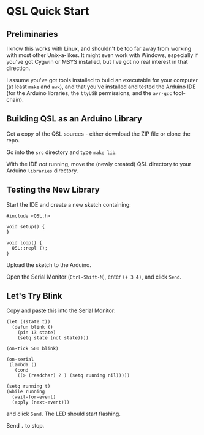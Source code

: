 QSL Quick Start
===============

Preliminaries
-------------

I know this works with Linux, and shouldn't be too far away from
working with most other Unix-a-likes.  It might even work with
Windows, especially if you've got Cygwin or MSYS installed, but I've
got no real interest in that direction.

I assume you've got tools installed to build an executable for your
computer (at least `make` and `awk`), and that you've installed and
tested the Arduino IDE (for the Arduino libraries, the `ttyUSB`
permissions, and the `avr-gcc` tool-chain).

Building QSL as an Arduino Library
----------------------------------

Get a copy of the QSL sources - either download the ZIP file or clone
the repo.

Go into the `src` directory and type `make lib`.

With the IDE _not_ running, move the (newly created) QSL directory to
your Arduino `libraries` directory.

Testing the New Library
-----------------------

Start the IDE and create a new sketch containing:

    #include <QSL.h>

    void setup() {
    }

    void loop() {
      QSL::repl ();
    }

Upload the sketch to the Arduino.

Open the Serial Monitor (`Ctrl-Shift-M`), enter `(+ 3 4)`, and click
`Send`.

Let's Try Blink
---------------

Copy and paste this into the Serial Monitor:

    (let ((state t))
      (defun blink ()
        (pin 13 state)
        (setq state (not state))))

    (on-tick 500 blink)

    (on-serial
     (lambda ()
       (cond
        ((> (readchar) ? ) (setq running nil)))))

    (setq running t)
    (while running
      (wait-for-event)
      (apply (next-event)))

and click `Send`.  The LED should start flashing.

Send `.` to stop.
